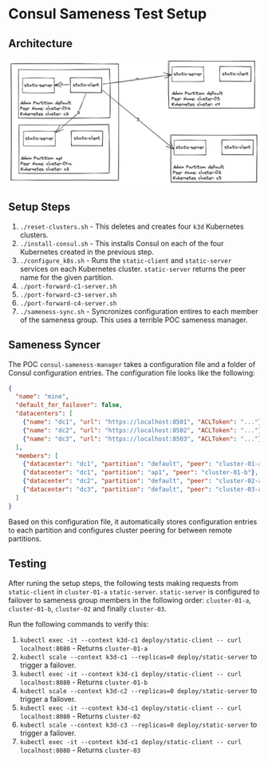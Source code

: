 # Consul Sameness Test Setup

## Architecture

![sameness architecture](./images/sameness_architecture.png)

## Setup Steps

1. `./reset-clusters.sh` - This deletes and creates four `k3d` Kubernetes clusters.
2. `./install-consul.sh` - This installs Consul on each of the four Kubernetes created in the previous step.
3. `./configure_k8s.sh` - Runs the `static-client` and `static-server` services on each Kubernetes cluster. `static-server` returns the peer name for the given partition.
3. `./port-forward-c1-server.sh`
4. `./port-forward-c3-server.sh`
5. `./port-forward-c4-server.sh`
5. `./sameness-sync.sh` - Syncronizes configuration entires to each member of the sameness group. This uses a terrible POC sameness manager.

## Sameness Syncer

The POC `consul-sameness-manager` takes a configuration file and a folder of Consul configuration entries. 
The configuration file looks like the following:

```json
{
  "name": "mine",
  "default_for_failover": false,
  "datacenters": [
    {"name": "dc1", "url": "https://localhost:8501", "ACLToken": "..."},
    {"name": "dc2", "url": "https://localhost:8502", "ACLToken": "..."},
    {"name": "dc3", "url": "https://localhost:8503", "ACLToken": "..."}
  ],
  "members": [
    {"datacenter": "dc1", "partition": "default", "peer": "cluster-01-a"},
    {"datacenter": "dc1", "partition": "ap1", "peer": "cluster-01-b"},
    {"datacenter": "dc2", "partition": "default", "peer": "cluster-02-a"},
    {"datacenter": "dc3", "partition": "default", "peer": "cluster-03-a"}
  ]
}
```

Based on this configuration file, it automatically stores configuration entries 
to each partition and configures cluster peering for between remote partitions.

## Testing

After runing the setup steps, the following tests making requests from `static-client` in `cluster-01-a` `static-server`.
`static-server` is configured to failover to sameness group members in the following order: `cluster-01-a`, `cluster-01-b`, `cluster-02` and finally `cluster-03`.

Run the following commands to verify this:
1. `kubectl exec -it --context k3d-c1 deploy/static-client -- curl localhost:8080` - Returns `cluster-01-a`
2. `kubectl scale --context k3d-c1 --replicas=0 deploy/static-server` to trigger a failover.
3. `kubectl exec -it --context k3d-c1 deploy/static-client -- curl localhost:8080` - Returns `cluster-01-b`
4. `kubectl scale --context k3d-c2 --replicas=0 deploy/static-server` to trigger a failover.
3. `kubectl exec -it --context k3d-c1 deploy/static-client -- curl localhost:8080` - Returns `cluster-02`
4. `kubectl scale --context k3d-c3 --replicas=0 deploy/static-server` to trigger a failover.
3. `kubectl exec -it --context k3d-c1 deploy/static-client -- curl localhost:8080` - Returns `cluster-03`

